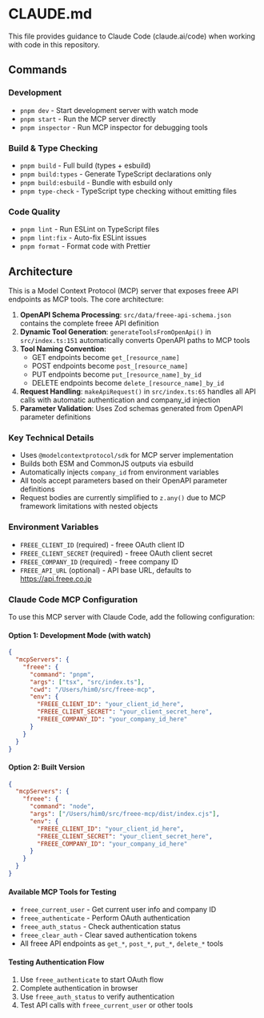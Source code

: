 # CLAUDE.md

This file provides guidance to Claude Code (claude.ai/code) when working with code in this repository.

## Commands

### Development
- `pnpm dev` - Start development server with watch mode
- `pnpm start` - Run the MCP server directly
- `pnpm inspector` - Run MCP inspector for debugging tools

### Build & Type Checking
- `pnpm build` - Full build (types + esbuild)
- `pnpm build:types` - Generate TypeScript declarations only
- `pnpm build:esbuild` - Bundle with esbuild only
- `pnpm type-check` - TypeScript type checking without emitting files

### Code Quality
- `pnpm lint` - Run ESLint on TypeScript files
- `pnpm lint:fix` - Auto-fix ESLint issues
- `pnpm format` - Format code with Prettier

## Architecture

This is a Model Context Protocol (MCP) server that exposes freee API endpoints as MCP tools. The core architecture:

1. **OpenAPI Schema Processing**: `src/data/freee-api-schema.json` contains the complete freee API definition
2. **Dynamic Tool Generation**: `generateToolsFromOpenApi()` in `src/index.ts:151` automatically converts OpenAPI paths to MCP tools
3. **Tool Naming Convention**:
   - GET endpoints become `get_[resource_name]`
   - POST endpoints become `post_[resource_name]`
   - PUT endpoints become `put_[resource_name]_by_id`
   - DELETE endpoints become `delete_[resource_name]_by_id`
4. **Request Handling**: `makeApiRequest()` in `src/index.ts:65` handles all API calls with automatic authentication and company_id injection
5. **Parameter Validation**: Uses Zod schemas generated from OpenAPI parameter definitions

### Key Technical Details
- Uses `@modelcontextprotocol/sdk` for MCP server implementation
- Builds both ESM and CommonJS outputs via esbuild
- Automatically injects `company_id` from environment variables
- All tools accept parameters based on their OpenAPI parameter definitions
- Request bodies are currently simplified to `z.any()` due to MCP framework limitations with nested objects

### Environment Variables
- `FREEE_CLIENT_ID` (required) - freee OAuth client ID
- `FREEE_CLIENT_SECRET` (required) - freee OAuth client secret
- `FREEE_COMPANY_ID` (required) - freee company ID
- `FREEE_API_URL` (optional) - API base URL, defaults to https://api.freee.co.jp

### Claude Code MCP Configuration

To use this MCP server with Claude Code, add the following configuration:

#### Option 1: Development Mode (with watch)
```json
{
  "mcpServers": {
    "freee": {
      "command": "pnpm",
      "args": ["tsx", "src/index.ts"],
      "cwd": "/Users/him0/src/freee-mcp",
      "env": {
        "FREEE_CLIENT_ID": "your_client_id_here",
        "FREEE_CLIENT_SECRET": "your_client_secret_here",
        "FREEE_COMPANY_ID": "your_company_id_here"
      }
    }
  }
}
```

#### Option 2: Built Version
```json
{
  "mcpServers": {
    "freee": {
      "command": "node",
      "args": ["/Users/him0/src/freee-mcp/dist/index.cjs"],
      "env": {
        "FREEE_CLIENT_ID": "your_client_id_here",
        "FREEE_CLIENT_SECRET": "your_client_secret_here",
        "FREEE_COMPANY_ID": "your_company_id_here"
      }
    }
  }
}
```

#### Available MCP Tools for Testing
- `freee_current_user` - Get current user info and company ID
- `freee_authenticate` - Perform OAuth authentication
- `freee_auth_status` - Check authentication status
- `freee_clear_auth` - Clear saved authentication tokens
- All freee API endpoints as `get_*`, `post_*`, `put_*`, `delete_*` tools

#### Testing Authentication Flow
1. Use `freee_authenticate` to start OAuth flow
2. Complete authentication in browser
3. Use `freee_auth_status` to verify authentication
4. Test API calls with `freee_current_user` or other tools
